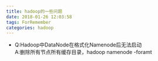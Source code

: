 ```yaml
---
title: hadoop的一些问题
date: 2018-01-26 12:03:58
tags: ForRemember
categories: hadoop
---
```


- Q:Hadoop中DataNode在格式化Namenode后无法启动  
A:删除所有节点所有缓存目录，hadoop namenode -foramt
